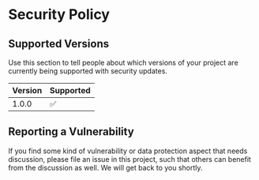 # Security Policy

## Supported Versions

Use this section to tell people about which versions of your project are
currently being supported with security updates.

| Version | Supported          |
| ------- | ------------------ |
| 1.0.0   | :white_check_mark: |

## Reporting a Vulnerability

If you find some kind of vulnerability or data protection aspect that needs discussion, please file an issue in this project, such that others can benefit from the discussion as well.
We will get back to you shortly.
